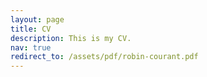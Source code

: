 ```yaml
---
layout: page
title: CV
description: This is my CV.
nav: true
redirect_to: /assets/pdf/robin-courant.pdf
---
```


